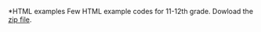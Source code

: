 *HTML examples
Few HTML example codes for 11-12th grade. Dowload the [zip file](https://github.com/Cdt-Raghib/HTML-scuttle/archive/refs/heads/main.zip).
